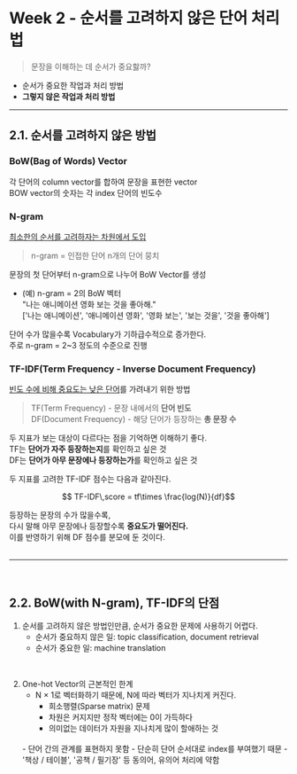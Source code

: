 # Week 2 - 순서를 고려하지 않은 단어 처리법

> 문장을 이해하는 데 순서가 중요핧까?  
- 순서가 중요한 작업과 처리 방법  
- **그렇지 않은 작업과 처리 방법**
___  
## 2.1. 순서를 고려하지 않은 방법
### **BoW(Bag of Words) Vector**
각 단어의 column vector를 합하여 문장을 표현한 vector  
BOW vector의 숫자는 각 index 단어의 빈도수  

### **N-gram**
<u>최소한의 순서를 고려하자는 차원에서 도입</u>  

>n-gram = 인접한 단어 n개의 단어 뭉치  

문장의 첫 단어부터 n-gram으로 나누어 BoW Vector를 생성  
- (예) n-gram = 2의 BoW 벡터   
"나는 애니메이션 영화 보는 것을 좋아해."  
['나는 애니메이션', '애니메이션 영화', '영화 보는', '보는 것을', '것을 좋아해']  

단어 수가 많을수록 Vocabulary가 기하급수적으로 증가한다.  
주로 n-gram = 2~3 정도의 수준으로 진행  


### **TF-IDF(Term Frequency - Inverse Document Frequency)**
<u>빈도 수에 비해 중요도는 낮은 단어</u>를 가려내기 위한 방법  

> TF(Term Frequency) - 문장 내에서의 **단어 빈도**  
DF(Document Frequency) - 해당 단어가 등장하는 **총 문장 수**  

두 지표가 보는 대상이 다르다는 점을 기억하면 이해하기 좋다.  
TF는 **단어가 자주 등장하는지**를 확인하고 싶은 것  
DF는 **단어가 아무 문장에나 등장하는가**를 확인하고 싶은 것

두 지표를 고려한 TF-IDF 점수는 다음과 같아진다.

$$ TF-IDF\,score =  tf\times \frac{log(N)}{df}$$  

등장하는 문장의 수가 많을수록,   
다시 말해 아무 문장에나 등장할수록 **중요도가 떨어진다.**  
이를 반영하기 위해 DF 점수를 분모에 둔 것이다.  
<br>
___
<br>  

## 2.2. BoW(with N-gram), TF-IDF의 단점
1. 순서를 고려하지 않은 방법인만큼, 순서가 중요한 문제에 사용하기 어렵다.  
    - 순서가 중요하지 않은 일: topic classification, document retrieval  
    - 순서가 중요한 일: machine translation  
<br>

2. One-hot Vector의 근본적인 한계  
    - N $\times$ 1로 벡터화하기 때문에, N에 따라 벡터가 지나치게 커진다.
        - 희소행렬(Sparse matrix) 문제
        - 차원은 커지지만 정작 벡터에는 0이 가득하다
        - 의미없는 데이터가 자원을 지나치게 많이 할애하는 것  
    <br>    
    - 단어 간의 관계를 표현하지 못함  
        - 단순히 단어 순서대로 index를 부여했기 때문  
        - '책상 / 테이블', '공책 / 필기장' 등 동의어, 유의어 처리에 약함
    
